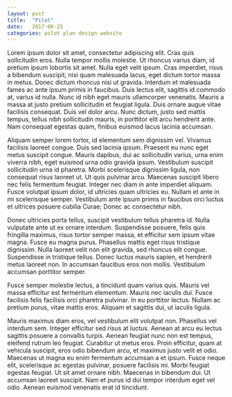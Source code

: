 ```yaml
---
layout: post
title:  "Pilot"
date:   2017-06-25
categories: pilot plan design website
---
```


Lorem ipsum dolor sit amet, consectetur adipiscing elit. Cras quis sollicitudin eros. Nulla tempor mollis molestie. Ut rhoncus varius diam, id pretium ipsum lobortis sit amet. Nulla eget velit ipsum. Cras imperdiet, risus a bibendum suscipit, nisi quam malesuada lacus, eget dictum tortor massa in metus. Donec dictum rhoncus nisi ut gravida. Interdum et malesuada fames ac ante ipsum primis in faucibus. Duis lectus elit, sagittis id commodo at, varius id nulla. Nunc id nibh eget mauris ullamcorper venenatis. Mauris a massa at justo pretium sollicitudin et feugiat ligula. Duis ornare augue vitae facilisis consequat. Duis vel dolor arcu. Nunc dictum, justo sed mattis tempus, tellus nibh sollicitudin mauris, in porttitor elit arcu hendrerit ante. Nam consequat egestas quam, finibus euismod lacus lacinia accumsan.

Aliquam semper lorem tortor, id elementum sem dignissim vel. Vivamus facilisis laoreet congue. Duis sed lacinia ipsum. Praesent eu nunc eget metus suscipit congue. Mauris dapibus, dui ac sollicitudin varius, urna enim viverra nibh, eget euismod urna odio gravida ipsum. Vestibulum suscipit sollicitudin urna id pharetra. Morbi scelerisque dignissim ligula, non consequat risus laoreet ut. Ut quis pulvinar arcu. Maecenas suscipit libero nec felis fermentum feugiat. Integer nec diam in ante imperdiet aliquam. Fusce volutpat ipsum dolor, id ultricies quam ultricies eu. Nullam et ante in mi scelerisque semper. Vestibulum ante ipsum primis in faucibus orci luctus et ultrices posuere cubilia Curae; Donec ac consectetur nibh.

Donec ultricies porta tellus, suscipit vestibulum tellus pharetra id. Nulla vulputate ante ut ex ornare interdum. Suspendisse posuere, felis quis fringilla maximus, risus tortor semper massa, et efficitur sem ipsum vitae magna. Fusce eu magna purus. Phasellus mattis eget risus tristique dignissim. Nulla laoreet velit non elit gravida, sed rhoncus elit congue. Suspendisse in tristique tellus. Donec luctus mauris sapien, et hendrerit metus laoreet non. In accumsan faucibus eros non mollis. Vestibulum accumsan porttitor semper.

Fusce semper molestie lectus, a tincidunt quam varius quis. Mauris vel massa efficitur est fermentum elementum. Mauris nec iaculis dui. Fusce facilisis felis facilisis orci pharetra pulvinar. In eu porttitor lectus. Nullam ac pretium purus, vitae mattis eros. Aliquam et sagittis dui, ut iaculis ligula.

Mauris maximus diam eros, vel vestibulum elit volutpat non. Phasellus vel interdum sem. Integer efficitur sed risus at luctus. Aenean at arcu eu lectus sagittis posuere a convallis turpis. Aenean feugiat nunc non est tempus, eleifend rutrum leo feugiat. Curabitur ut metus eros. Proin efficitur, quam at vehicula suscipit, eros odio bibendum arcu, et maximus justo velit et odio. Maecenas ut magna eu enim fermentum accumsan a et ipsum. Fusce neque elit, scelerisque ac egestas pulvinar, posuere facilisis mi. Morbi feugiat egestas feugiat. Ut sit amet ornare nibh. Maecenas in bibendum dui. Ut accumsan laoreet suscipit. Nam et purus id dui tempor interdum eget vel odio. Aenean euismod venenatis erat id tincidunt.
